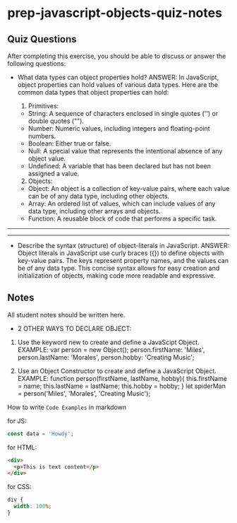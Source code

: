 # prep-javascript-objects-quiz-notes

## Quiz Questions

After completing this exercise, you should be able to discuss or answer the following questions:

- What data types can object properties hold?
  ANSWER: In JavaScript, object properties can hold values of various data types.
  Here are the common data types that object properties can hold:

  1. Primitives:

  - String: A sequence of characters enclosed in single quotes ('') or double quotes ("").
  - Number: Numeric values, including integers and floating-point numbers.
  - Boolean: Either true or false.
  - Null: A special value that represents the intentional absence of any object value.
  - Undefined: A variable that has been declared but has not been assigned a value.

  2. Objects:

  - Object: An object is a collection of key-value pairs, where each
    value can be of any data type, including other objects.
  - Array: An ordered list of values, which can include values of any
    data type, including other arrays and objects.
  - Function: A reusable block of code that performs a specific task.

---

---

- Describe the syntax (structure) of object-literals in JavaScript.
  ANSWER: Object literals in JavaScript use curly braces ({}) to define objects with key-value pairs. The keys represent property names, and the values can be of any data type. This concise syntax allows for easy creation and initialization of objects, making code more readable and expressive.

## Notes

All student notes should be written here.

- 2 OTHER WAYS TO DECLARE OBJECT:

1. Use the keyword new to create and define a JavaScipt Object.
   EXAMPLE:
   var person = new Object();
   person.firstName: 'Miles',
   person.lastName: 'Morales',
   person.hobby: 'Creating Music';

2. Use an Object Constructor to create and define a JavaScript Object.
   EXAMPLE:
   function person(firstName, lastName, hobby){
   this.firstName = name;
   this.lastName = lastName;
   this.hobby = hobby;
   }
   let spiderMan = person('Miles', 'Morales', 'Creating Music');

How to write `Code Examples` in markdown

for JS:

```javascript
const data = 'Howdy';
```

for HTML:

```html
<div>
  <p>This is text content</p>
</div>
```

for CSS:

```css
div {
  width: 100%;
}
```
